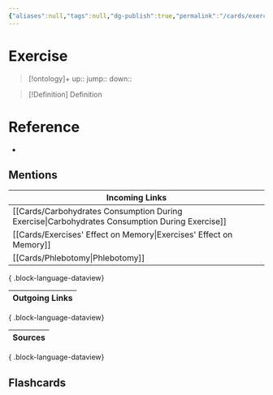 ```yaml
---
{"aliases":null,"tags":null,"dg-publish":true,"permalink":"/cards/exercise/","dgPassFrontmatter":true}
---
```


# Exercise

> [!ontology]+
> up:: 
> jump:: 
> down:: 

> [!Definition] Definition

# Reference

- 

## Mentions

| Incoming Links                                                                                    |
| ------------------------------------------------------------------------------------------------- |
| [[Cards/Carbohydrates Consumption During Exercise\|Carbohydrates Consumption During Exercise]] |
| [[Cards/Exercises' Effect on Memory\|Exercises' Effect on Memory]]                             |
| [[Cards/Phlebotomy\|Phlebotomy]]                                                               |

{ .block-language-dataview}

| Outgoing Links |
| -------------- |

{ .block-language-dataview}

| Sources |
| ------- |

{ .block-language-dataview}

## Flashcards